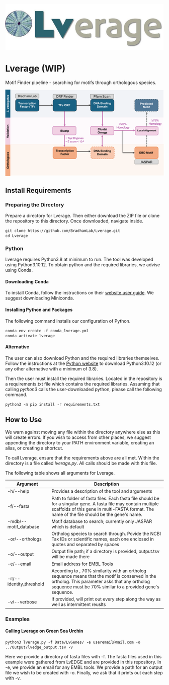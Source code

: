 ![Logo](logo.jpg "Lverage Logo")

# Lverage (WIP)
Motif Finder pipeline - searching for motifs through orthologous species.

![Workflow of Lverage. Obtaining and comparing DBDs between transcription factors to obtain motifs.](workflow.png "Lverage Workflow")

## Install Requirements

### Preparing the Directory
Prepare a directory for Lverage. Then either download the ZIP file or clone the repository to this directory. Once downloaded, navigate inside.
```
git clone https://github.com/BradhamLab/Lverage.git
cd Lverage
```

### Python
Lverage requires Python3.8 at minimum to run. The tool was developed using Python3.10.12. To obtain python and the required libraries, we advise using Conda.

#### Downloading Conda
To install Conda, follow the instructions on their [website user guide](https://conda.io/projects/conda/en/latest/user-guide/install/index.html "https://conda.io/projects/conda/en/latest/user-guide/install/index.html"). We suggest downloading Miniconda.

#### Installing Python and Packages
The following command installs our configuration of Python.
```
conda env create -f conda_lverage.yml
conda activate lverage
```

#### Alternative
The user can also download Python and the required libraries themselves. Follow the instructions at the [Python website](www.python.org "www.python.org") to download Python3.10.12 (or any other alternative with a minimum of 3.8). 

Then the user must install the required libraries. Located in the repository is a requirements.txt file which contains the required libraries. Assuming that calling *python3* calls the user-downloaded python, please call the following command.

```
python3 -m pip install -r requirements.txt
```

## How to Use
We warn against moving any file within the directory anywhere else as this will create errors. If you wish to access from other places, we suggest appending the directory to your PATH environment variable, creating an alias, or creating a shortcut.

To call Lverage, ensure that the requirements above are all met. Within the directory is a file called *lverage.py*. All calls should be made with this file.

The following table shows all arguments for Lverage.


|Argument|Description|
|---|---|
|-h/--help| Provides a description of the tool and arguments |
|-f/--fasta| Path to folder of fasta files. Each fasta file should be for a singular gene. A fasta file may contain multiple scaffolds of this gene in multi-FASTA format. The name of the file should be the gene's name. |
|-mdb/--motif_database| Motif database to search; currently only JASPAR which is default|
|-or/--orthologs|Ortholog species to search through. Povide the NCBI Tax IDs or scientific names, each one enclosed in quotes and separated by spaces|
|-o/--output|Output file path; if a directory is provided, output.tsv will be made there|
|-e/--email|Email address for EMBL Tools|
|-it/--identity_threshold| According to <insert paper here>, 70% similarity with an ortholog sequence means that the motif is conserved in the ortholog. This parameter asks that any ortholog sequence must be 70% similar to a provided gene's sequence.
|-v/--verbose|If provided, will print out every step along the way as well as intermittent reuslts|



### Examples

#### Calling Lverage on Green Sea Urchin

```
python3 lverage.py -f Data/LvGenes/ -e useremail@mail.com -o ../Output/lvedge_output.tsv -v
```
Here we provide a directory of fasta files with -f. The fasta files used in this example were gathered from LvEDGE and are provided in this repository. In -e, we provide an email for any EMBL tools. We provide a path for an output file we wish to be created with -o. Finally, we ask that it prints out each step with -v.